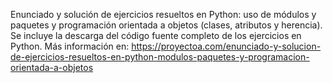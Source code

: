 Enunciado y solución de ejercicios resueltos en Python: uso de módulos y paquetes y programación orientada a objetos (clases, atributos y herencia). Se incluye la descarga del código fuente completo de los ejercicios en Python. Más información en: https://proyectoa.com/enunciado-y-solucion-de-ejercicios-resueltos-en-python-modulos-paquetes-y-programacion-orientada-a-objetos
